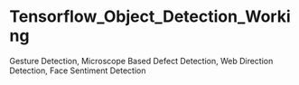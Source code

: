 # Tensorflow_Object_Detection_Working
Gesture Detection,  Microscope Based Defect Detection, Web Direction Detection,  Face Sentiment Detection
